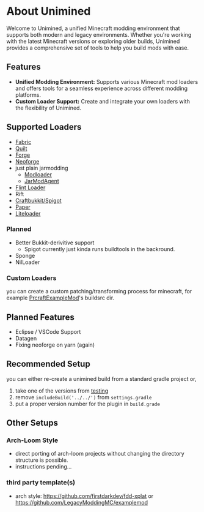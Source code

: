 # About Unimined

Welcome to Unimined, a unified Minecraft modding environment that supports both modern
and legacy environments. Whether you're working with the latest Minecraft versions or
exploring older builds, Unimined provides a comprehensive set of tools to help you
build mods with ease.

## Features
* **Unified Modding Environment:** Supports various Minecraft mod loaders and offers tools for a seamless experience across different modding platforms.
* **Custom Loader Support:** Create and integrate your own loaders with the flexibility of Unimined.

## Supported Loaders
* [Fabric](https://fabricmc.net/)
* [Quilt](https://quiltmc.org/)
* [Forge](https://minecraftforge.net/)
* [Neoforge](https://neoforged.net/)
* just plain jarmodding
    * [Modloader](https://mcarchive.net/mods/modloader)
    * [JarModAgent](https://github.com/unimined/JarModAgent)
* [Flint Loader](https://flintloader.net)
* Rift
* [Craftbukkit/Spigot](https://hub.spigotmc.org)
* [Paper](https://papermc.io)
* [Liteloader](https://liteloader.com)

### Planned
* Better Bukkit-derivitive support
    * Spigot currently just kinda runs buildtools in the backround.
* Sponge
* NilLoader

### Custom Loaders
you can create a custom patching/transforming process for minecraft,
for example [PrcraftExampleMod](https://github.com/prcraft-minecraft/PrcraftExampleMod)'s buildsrc dir.


## Planned Features
* Eclipse / VSCode Support
* Datagen
* Fixing neoforge on yarn (again)

## Recommended Setup

you can either re-create a unimined build from a standard gradle project or,

1. take one of the versions from [testing](https://github.com/unimined/Unimined/tree/main/testing)
1. remove `includeBuild('../../')` from `settings.gradle`
1. put a proper version number for the plugin in `build.grade`

## Other Setups

### Arch-Loom Style
* direct porting of arch-loom projects without changing the directory structure is possible.
* instructions pending...
### third party template(s)
* arch style: https://github.com/firstdarkdev/fdd-xplat or https://github.com/LegacyModdingMC/examplemod
